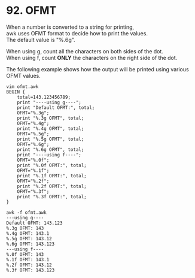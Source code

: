 # 92. OFMT

When a number is converted to a string for printing,  
awk uses OFMT format to decide how to print the values.  
The default value is "%.6g".

When using g, count all the characters on both sides of the dot.  
When using f, count **ONLY** the characters on the right side of the dot.

The following example shows how the output will be printed using various OFMT values.
```
vim ofmt.awk
BEGIN {
    total=143.123456789;
    print "----using g----";
    print "Default OFMT:", total;
    OFMT="%.3g";
    print "%.3g OFMT", total;
    OFMT="%.4g";
    print "%.4g OFMT", total;
    OFMT="%.5g";
    print "%.5g OFMT", total;
    OFMT="%.6g";
    print "%.6g OFMT", total;
    print "----using f----";
    OFMT="%.0f";
    print "%.0f OFMT:", total;
    OFMT="%.1f";
    print "%.1f OFMT:", total;
    OFMT="%.2f";
    print "%.2f OFMT:", total;
    OFMT="%.3f";
    print "%.3f OFMT:", total;
}

awk -f ofmt.awk
---using g----
Default OFMT: 143.123
%.3g OFMT: 143
%.4g OFMT: 143.1
%.5g OFMT: 143.12
%.6g OFMT: 143.123
---using f----
%.0f OFMT: 143
%.1f OFMT: 143.1
%.2f OFMT: 143.12
%.3f OFMT: 143.123
```
